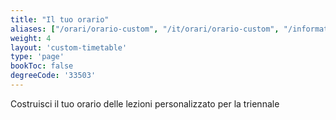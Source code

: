 ```yaml
---
title: "Il tuo orario"
aliases: ["/orari/orario-custom", "/it/orari/orario-custom", "/informatica/orari/orario-custom"]
weight: 4
layout: 'custom-timetable'
type: 'page'
bookToc: false
degreeCode: '33503'
---
```


Costruisci il tuo orario delle lezioni personalizzato per la triennale
